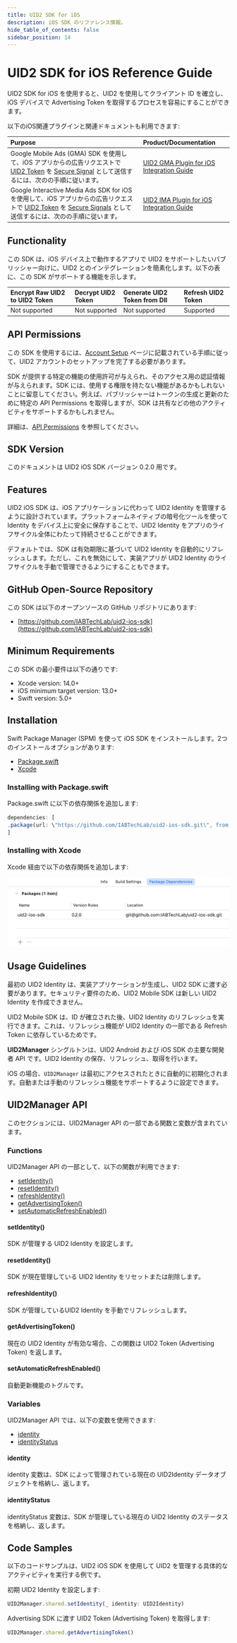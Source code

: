 ```yaml
---
title: UID2 SDK for iOS
description: iOS SDK のリファレンス情報。
hide_table_of_contents: false
sidebar_position: 14
---
```


# UID2 SDK for iOS Reference Guide

<!-- This guide includes the following information:

- [Functionality](#functionality)
- [API Permissions](#api-permissions)
- [SDK Version](#sdk-version)
- [Features](#features)
- [GitHub Open-Source Repository](#github-open-source-repository)
- [Minimum Requirements](#minimum-requirements)
- [Installation](#installation)
  -  [Installing with Gradle ](#installing-with-gradle)
  -  [Installing with Maven ](#installing-with-maven)
- [Usage Guidelines](#usage-guidelines)
- [UID2Manager API](#uid2manager-api)
  -  [Functions](#functions)
  -  [Variables](#variables)
- [Android Initialization](#android-initialization)
- [Code Samples](#code-samples) -->

UID2 SDK for iOS を使用すると、UID2 を使用してクライアント ID を確立し、iOS デバイスで Advertising Token を取得するプロセスを容易にすることができます。

以下のiOS関連プラグインと関連ドキュメントも利用できます:

| Purpose | Product/Documentation |
| :--- | :--- |
| Google Mobile Ads (GMA) SDK を使用して、iOS アプリからの広告リクエストで [UID2 Token](../ref-info/glossary-uid.md#gl-uid2-token) を [Secure Signal](https://support.google.com/admob/answer/11556288) として送信するには、次のの手順に従います。 | [UID2 GMA Plugin for iOS Integration Guide](../guides/mobile-plugin-gma-ios.md) |
| Google Interactive Media Ads SDK for iOS  を使用して、iOS アプリからの広告リクエストで [UID2 Token](../ref-info/glossary-uid.md#gl-uid2-token) を [Secure Signals](https://support.google.com/admob/answer/11556288) として送信するには、次のの手順に従います。 | [UID2 IMA Plugin for iOS Integration Guide](../guides/mobile-plugin-ima-ios.md) |

## Functionality

この SDK は、iOS デバイス上で動作するアプリで UID2 をサポートしたいパブリッシャー向けに、UID2 とのインテグレーションを簡素化します。以下の表に、この SDK がサポートする機能を示します。

| Encrypt Raw UID2 to UID2 Token | Decrypt UID2 Token | Generate UID2 Token from DII | Refresh UID2 Token |
| :--- | :--- | :--- | :--- |
| Not supported | Not supported | Not supported | Supported |

## API Permissions

この SDK を使用するには、[Account Setup](../getting-started/gs-account-setup.md) ページに記載されている手順に従って、UID2 アカウントのセットアップを完了する必要があります。

SDK が提供する特定の機能の使用許可が与えられ、そのアクセス用の認証情報が与えられます。SDK には、使用する権限を持たない機能があるかもしれないことに留意してください。例えば、パブリッシャーはトークンの生成と更新のために特定の API Permissions を取得しますが、SDK は共有などの他のアクティビティをサポートするかもしれません。

詳細は、[API Permissions](../getting-started/gs-permissions.md) を参照してください。

## SDK Version

<!-- As of 2023-07-15 -->

このドキュメントは UID2 iOS SDK バージョン 0.2.0 用です。

## Features

UID2 iOS SDK は、iOS アプリケーションに代わって UID2 Identity を管理するように設計されています。プラットフォームネイティブの暗号化ツールを使って Identity をデバイス上に安全に保存することで、UID2 Identity をアプリのライフサイクル全体にわたって持続させることができます。

デフォルトでは、SDK は有効期限に基づいて UID2 Identity を自動的にリフレッシュします。ただし、これを無効にして、実装アプリが UID2 Identity のライフサイクルを手動で管理できるようにすることもできます。

## GitHub Open-Source Repository

この SDK は以下のオープンソースの GitHub リポジトリにあります:

- [https://github.com/IABTechLab/uid2-ios-sdk](https://github.com/IABTechLab/uid2-ios-sdk)

## Minimum Requirements

この SDK の最小要件は以下の通りです:

- Xcode version: 14.0+
- iOS	minimum target version: 13.0+	
- Swift version: 5.0+

<!-- See also: [Requirements](https://github.com/IABTechLab/uid2-ios-sdk/blob/main/README.md#requirements). -->

## Installation

Swift Package Manager (SPM) を使って iOS SDK をインストールします。2つのインストールオプションがあります:

-   [Package.swift](#installing-with-packageswift)
-   [Xcode](#installing-with-xcode)

### Installing with Package.swift

Package.swift に以下の依存関係を追加します:

``` javascript
dependencies: [
.package(url: \"https://github.com/IABTechLab/uid2-ios-sdk.git\", from: "0.2.0"),
]
```

### Installing with Xcode

Xcode 経由で以下の依存関係を追加します:

![Xcode Dependency](images/xcode-uid2-ios-sdk.png)

## Usage Guidelines

最初の UID2 Identity は、実装アプリケーションが生成し、UID2 SDK に渡す必要があります。セキュリティ要件のため、UID2 Mobile SDK は新しい UID2 Identity を作成できません。

UID2 Mobile SDK は、ID が確立された後、UID2 Identity のリフレッシュを実行できます。これは、リフレッシュ機能が UID2 Identity の一部である Refresh Token に依存しているためです。

**UID2Manager** シングルトンは、UID2 Android および iOS SDK の主要な開発者 API です。UID2 Identity の保存、リフレッシュ、取得を行います。

iOS の場合、`UID2Manager` は最初にアクセスされたときに自動的に初期化されます。自動または手動のリフレッシュ機能をサポートするように設定できます。

## UID2Manager API

このセクションには、UID2Manager API の一部である関数と変数が含まれています。

### Functions

UID2Manager API の一部として、以下の関数が利用できます:
- [setIdentity()](#setidentity)
- [resetIdentity()](#resetidentity)
- [refreshIdentity()](#refreshidentity)
- [getAdvertisingToken()](#getadvertisingtoken)
- [setAutomaticRefreshEnabled()](#setautomaticrefreshenabled)

#### setIdentity()

SDK が管理する UID2 Identity を設定します。

#### resetIdentity()

SDK が現在管理している UID2 Identity をリセットまたは削除します。

#### refreshIdentity()

SDK が管理しているUID2 Identity を手動でリフレッシュします。

#### getAdvertisingToken()

現在の UID2 Identity が有効な場合、この関数は UID2 Token (Advertising Token) を返します。

#### setAutomaticRefreshEnabled()

自動更新機能のトグルです。

### Variables

UID2Manager API では、以下の変数を使用できます:

- [identity](#identity)
- [identityStatus](#identitystatus)

#### identity

identity 変数は、SDK によって管理されている現在の UID2Identity データオブジェクトを格納し、返します。

#### identityStatus

identityStatus 変数は、SDK が管理している現在の UID2 Identity のステータスを格納し、返します。

## Code Samples

以下のコードサンプルは、UID2 iOS SDK を使用して UID2 を管理する具体的なアクティビティを実行する例です。

初期 UID2 Identity を設定します:

``` javascript
UID2Manager.shared.setIdentity(_ identity: UID2Identity)
```

Advertising SDK に渡す UID2 Token (Advertising Token) を取得します:

``` javascript
UID2Manager.shared.getAdvertisingToken()
```
